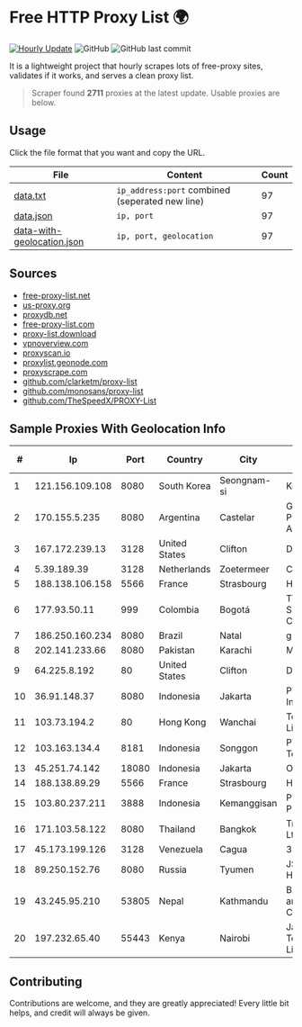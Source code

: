 
# Free HTTP Proxy List 🌍

[![Hourly Update](https://github.com/mertguvencli/http-proxy-list/actions/workflows/main.yml/badge.svg?branch=main)](https://github.com/mertguvencli/http-proxy-list/actions/workflows/main.yml)
![GitHub](https://img.shields.io/github/license/mertguvencli/http-proxy-list)
![GitHub last commit](https://img.shields.io/github/last-commit/mertguvencli/http-proxy-list)

It is a lightweight project that hourly scrapes lots of free-proxy sites, validates if it works, and serves a clean proxy list.


> Scraper found **2711** proxies at the latest update. Usable proxies are below.

## Usage

Click the file format that you want and copy the URL.


|File|Content|Count|
|----|-------|-----|
|[data.txt](https://raw.githubusercontent.com/mertguvencli/http-proxy-list/main/proxy-list/data.txt)|`ip_address:port` combined (seperated new line)|97|
|[data.json](https://raw.githubusercontent.com/mertguvencli/http-proxy-list/main/proxy-list/data.json)|`ip, port`|97|
|[data-with-geolocation.json](https://raw.githubusercontent.com/mertguvencli/http-proxy-list/main/proxy-list/data-with-geolocation.json)|`ip, port, geolocation`|97|

## Sources

* [free-proxy-list.net](https://free-proxy-list.net)
* [us-proxy.org](https://www.us-proxy.org)
* [proxydb.net](http://proxydb.net)
* [free-proxy-list.com](https://free-proxy-list.com/?page=&port=&type%5B%5D=http&type%5B%5D=https&up_time=0&search=Search)
* [proxy-list.download](https://www.proxy-list.download/HTTP)
* [vpnoverview.com](https://vpnoverview.com/privacy/anonymous-browsing/free-proxy-servers)
* [proxyscan.io](https://www.proxyscan.io)
* [proxylist.geonode.com](https://proxylist.geonode.com/api/proxy-list?limit=300&page=1&sort_by=lastChecked&sort_type=desc&protocols=http,https)
* [proxyscrape.com](https://api.proxyscrape.com/v2/?request=displayproxies&protocol=http&timeout=10000&country=all&ssl=all&anonymity=all)
* [github.com/clarketm/proxy-list](https://raw.githubusercontent.com/clarketm/proxy-list/master/proxy-list-raw.txt)
* [github.com/monosans/proxy-list](https://raw.githubusercontent.com/monosans/proxy-list/main/proxies/http.txt)
* [github.com/TheSpeedX/PROXY-List](https://raw.githubusercontent.com/TheSpeedX/PROXY-List/master/http.txt)


## Sample Proxies With Geolocation Info

|#|Ip|Port|Country|City|Internet Service Provider|
|-|--|----|-------|----|-------------------------|
|1|121.156.109.108|8080|South Korea|Seongnam-si|Korea Telecom|
|2|170.155.5.235|8080|Argentina|Castelar|Gobernacion de la Provincia de Buenos Aires|
|3|167.172.239.13|3128|United States|Clifton|DigitalOcean, LLC|
|4|5.39.189.39|3128|Netherlands|Zoetermeer|ColoCenter b.v.|
|5|188.138.106.158|5566|France|Strasbourg|Host Europe GmbH|
|6|177.93.50.11|999|Colombia|Bogotá|TV AZTECA SUCURSAL COLOMBIA|
|7|186.250.160.234|8080|Brazil|Natal|g j pereira|
|8|202.141.233.66|8080|Pakistan|Karachi|Multinet Broadband|
|9|64.225.8.192|80|United States|Clifton|DigitalOcean, LLC|
|10|36.91.148.37|8080|Indonesia|Jakarta|PT. Telekomunikasi Indonesia|
|11|103.73.194.2|80|Hong Kong|Wanchai|TouchPal HK Co., Limited|
|12|103.163.134.4|8181|Indonesia|Songgon|PT Jawa Provider Telematika|
|13|45.251.74.142|18080|Indonesia|Jakarta|ORANGE-ISP|
|14|188.138.89.29|5566|France|Strasbourg|Host Europe GmbH|
|15|103.80.237.211|3888|Indonesia|Kemanggisan|PT MITRA VISIONER PRATAMA|
|16|171.103.58.122|8080|Thailand|Bangkok|True Internet Co., Ltd.|
|17|45.173.199.126|3128|Venezuela|Cagua|360net C.A.|
|18|89.250.152.76|8080|Russia|Tyumen|JSC "ER-Telecom Holding"|
|19|43.245.95.210|53805|Nepal|Kathmandu|BroadLink Networks and Communications|
|20|197.232.65.40|55443|Kenya|Nairobi|Jamii Telecommunications Limited|



## Contributing

Contributions are welcome, and they are greatly appreciated! Every
little bit helps, and credit will always be given.

